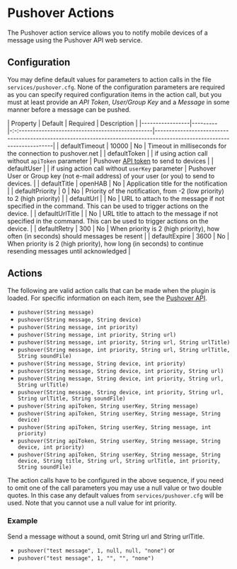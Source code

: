 # Pushover Actions

The Pushover action service allows you to notify mobile devices of a message using the Pushover API web service.

## Configuration

You may define default values for parameters to action calls in the file `services/pushover.cfg`.
None of the configuration parameters are required as you can specify required configuration items in the action call, but you must at least provide an *API Token*, *User/Group Key* and a *Message* in some manner before a message can be pushed.

| Property        | Default | Required                                          | Description                                                                                                            |
|-----------------|---------|-:-:-----------------------------------------------|------------------------------------------------------------------------------------------------------------------------|
| defaultTimeout  | 10000   | No                                                | Timeout in milliseconds for the connection to pushover.net                                                             |
| defaultToken    |         | if using action call without `apiToken` parameter | Pushover [API token](https://pushover.net/api) to send to devices                                                      |
| defaultUser     |         | if using action call without `userKey` parameter  | Pushover User or Group key (not e-mail address) of your user (or you) to send to devices.                              |
| defaultTitle    | openHAB | No                                                | Application title for the notification                                                                                 |
| defaultPriority | 0       | No                                                | Priority of the notification, from -2 (low priority) to 2 (high priority)                                              |
| defaultUrl      |         | No                                                | URL to attach to the message if not specified in the command. This can be used to trigger actions on the device.       |
| defaultUrlTitle |         | No                                                | URL title to attach to the message if not specified in the command. This can be used to trigger actions on the device. |
| defaultRetry    | 300     | No                                                | When priority is 2 (high priority), how often (in seconds) should messages be resent                                   |
| defaultExpire   | 3600    | No                                                | When priority is 2 (high priority), how long (in seconds) to continue resending messages until acknowledged            |

## Actions

The following are valid action calls that can be made when the plugin is loaded.
For specific information on each item, see the [Pushover API](https://pushover.net/api).

*   `pushover(String message)`
*   `pushover(String message, String device)`
*   `pushover(String message, int priority)`
*   `pushover(String message, int priority, String url)`
*   `pushover(String message, int priority, String url, String urlTitle)`
*   `pushover(String message, int priority, String url, String urlTitle, String soundFile)`
*   `pushover(String message, String device, int priority)`
*   `pushover(String message, String device, int priority, String url)`
*   `pushover(String message, String device, int priority, String url, String urlTitle)`
*   `pushover(String message, String device, int priority, String url, String urlTitle, String soundFile)`
*   `pushover(String apiToken, String userKey, String message)`
*   `pushover(String apiToken, String userKey, String message, String device)`
*   `pushover(String apiToken, String userKey, String message, int priority)`
*   `pushover(String apiToken, String userKey, String message, String device, int priority)`
*   `pushover(String apiToken, String userKey, String message, String device, String title, String url, String urlTitle, int priority, String soundFile)`

The action calls have to be configured in the above sequence, if you need to omit one of the call parameters you may use a null value or two double quotes.
In this case any default values from `services/pushover.cfg` will be used.
Note that you cannot use a null value for int priority.


### Example

Send a message without a sound, omit String url and String urlTitle.

*   `pushover("test message", 1, null, null, "none")` or
*   `pushover("test message", 1, "", "", "none")`
